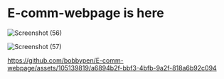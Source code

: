 ﻿# E-comm-webpage is here

 
![Screenshot (56)](https://github.com/bobbypen/E-comm-webpage/assets/105139819/2705ddf1-d460-45b0-910e-6db62e1ef639)

![Screenshot (57)](https://github.com/bobbypen/E-comm-webpage/assets/105139819/bb5036c4-6ea8-45f3-ad95-925e9171c4c4)

https://github.com/bobbypen/E-comm-webpage/assets/105139819/a6894b2f-bbf3-4bfb-9a2f-818a6b92c094

